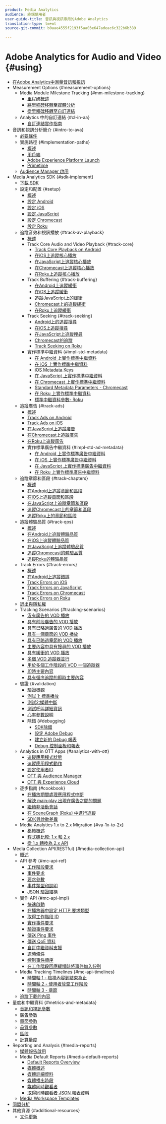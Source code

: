 ```yaml
---
product: Media Analytics
audience: 終端使用者
user-guide-title: 音訊與視訊專用的Adobe Analytics
translation-type: tm+mt
source-git-commit: b0aae4555f2193f5aa03e647adeac6c322b6b389

---
```



# Adobe Analytics for Audio and Video {#using}

+ [在Adobe Analytics中測量音訊和視訊](media-overview.md)
+ Measurement Options {#measurement-options}
   + Media Module Milestone Tracking {#mm-milestone-tracking}
      + [里程碑概述](measurement-options/mm-milestone-tracking/milestone-overview.md)
      + [將里程碑移轉至媒體分析](measurement-options/mm-milestone-tracking/migrate-ms-to-va.md)
      + [從里程碑移轉至自訂連結](measurement-options/mm-milestone-tracking/migrate-ms-to-cl.md)
   + Analytics 中的自訂連結 {#cl-in-aa}
      + [自訂連結實作指南](measurement-options/cl-in-aa/cl-impl-guide.md)
+ 音訊和視訊分析簡介 {#intro-to-ava}
   + [必要條件](intro-to-ava/prereqs.md)
   + 實施路徑 {#implementation-paths}
      + [概述](intro-to-ava/implementation-paths/implementation-paths.md)
      + [用戶端](intro-to-ava/implementation-paths/client-side-path.md)
      + [Adobe Experience Platform Launch](intro-to-ava/implementation-paths/launch-path.md)
      + [Primetime](intro-to-ava/implementation-paths/primetime-path.md)
   + [Audience Manager 啟用](intro-to-ava/am-enablement.md)
+ Media Analytics SDK {#sdk-implement}
   + [下載 SDK](sdk-implement/download-sdks.md)
   + 設定和配置 {#setup}
      + [概述](sdk-implement/setup/setup-overview.md)
      + [設定 Android](sdk-implement/setup/set-up-android.md)
      + [設定 iOS](sdk-implement/setup/set-up-ios.md)
      + [設定 JavaScript](sdk-implement/setup/set-up-js.md)
      + [設定 Chromecast](sdk-implement/setup/set-up-chromecast.md)
      + [設定 Roku](sdk-implement/setup/set-up-roku.md)
   + 追蹤音效和視訊播放 {#track-av-playback}
      + [概述](sdk-implement/track-av-playback/track-core-overview.md)
      + Track Core Audio and Video Playback {#track-core}
         + [Track Core Playback on Android](sdk-implement/track-av-playback/track-core/track-core-android.md)
         + [在iOS上追蹤核心播放](sdk-implement/track-av-playback/track-core/track-core-ios.md)
         + [在JavaScript上追蹤核心播放](sdk-implement/track-av-playback/track-core/track-core-js.md)
         + [在Chromecast上追蹤核心播放](sdk-implement/track-av-playback/track-core/track-core-chromecast.md)
         + [在Roku上追蹤核心播放](sdk-implement/track-av-playback/track-core/track-core-roku.md)
      + Track Buffering {#track-buffering}
         + [在Android上追蹤緩衝](sdk-implement/track-av-playback/track-buffering/track-buffering-android.md)
         + [在iOS上追蹤緩衝](sdk-implement/track-av-playback/track-buffering/track-buffering-ios.md)
         + [追蹤JavaScript上的緩衝](sdk-implement/track-av-playback/track-buffering/track-buffering-js.md)
         + [Chromecast上的追蹤緩衝](sdk-implement/track-av-playback/track-buffering/track-buffering-chromecast.md)
         + [在Roku上追蹤緩衝](sdk-implement/track-av-playback/track-buffering/track-buffering-roku.md)
      + Track Seeking {#track-seeking}
         + [Android上的追蹤搜尋](sdk-implement/track-av-playback/track-seeking/track-seeking-android.md)
         + [在iOS上追蹤搜尋](sdk-implement/track-av-playback/track-seeking/track-seeking-ios.md)
         + [在JavaScript上追蹤搜尋](sdk-implement/track-av-playback/track-seeking/track-seeking-js.md)
         + [Chromecast的追蹤](sdk-implement/track-av-playback/track-seeking/track-seeking-chromecast.md)
         + [Track Seeking on Roku](sdk-implement/track-av-playback/track-seeking/track-seeking-roku.md)
      + 實作標準中繼資料 {#impl-std-metadata}
         + [在 Android 上實作標準中繼資料](sdk-implement/track-av-playback/impl-std-metadata/impl-std-metadata-android.md)
         + [在 iOS 上實作標準中繼資料](sdk-implement/track-av-playback/impl-std-metadata/impl-std-metadata-ios.md)
         + [iOS Metadata Keys](sdk-implement/track-av-playback/impl-std-metadata/ios-metadata-keys.md)
         + [在 JavaScript 上實作標準中繼資料](sdk-implement/track-av-playback/impl-std-metadata/impl-std-metadata-js.md)
         + [在 Chromecast 上實作標準中繼資料](sdk-implement/track-av-playback/impl-std-metadata/impl-std-metadata-chromecast.md)
         + [Standard Metadata Parameters - Chromecast](sdk-implement/track-av-playback/impl-std-metadata/chromecast-metadata.md)
         + [在 Roku 上實作標準中繼資料](sdk-implement/track-av-playback/impl-std-metadata/impl-std-metadata-roku.md)
         + [標準中繼資料參數- Roku](sdk-implement/track-av-playback/impl-std-metadata/roku-metadata.md)
   + 追蹤廣告 {#track-ads}
      + [概述](sdk-implement/track-ads/track-ads-overview.md)
      + [Track Ads on Android](sdk-implement/track-ads/track-ads-android.md)
      + [Track Ads on iOS](sdk-implement/track-ads/track-ads-ios.md)
      + [在JavaScript上追蹤廣告](sdk-implement/track-ads/track-ads-js.md)
      + [在Chromecast上追蹤廣告](sdk-implement/track-ads/track-ads-chromecast.md)
      + [在Roku上追蹤廣告](sdk-implement/track-ads/track-ads-roku.md)
      + 實作標準廣告中繼資料 {#impl-std-ad-metadata}
         + [在 Android 上實作標準廣告中繼資料](sdk-implement/track-ads/impl-std-ad-metadata/impl-std-ad-metadata-android.md)
         + [在 iOS 上實作標準廣告中繼資料](sdk-implement/track-ads/impl-std-ad-metadata/impl-std-ad-metadata-ios.md)
         + [在 JavaScript 上實作標準廣告中繼資料](sdk-implement/track-ads/impl-std-ad-metadata/impl-std-ad-metadata-js.md)
         + [在 Roku 上實作標準廣告中繼資料](sdk-implement/track-ads/impl-std-ad-metadata/impl-std-ad-metadata-roku.md)
   + 追蹤章節和區段 {#track-chapters}
      + [概述](sdk-implement/track-chapters/track-chapters-overview.md)
      + [在Android上追蹤章節和區段](sdk-implement/track-chapters/track-chapters-android.md)
      + [在iOS上追蹤章節和區段](sdk-implement/track-chapters/track-chapters-ios.md)
      + [在JavaScript上追蹤章節和區段](sdk-implement/track-chapters/track-chapters-js.md)
      + [追蹤Chromecast上的章節和區段](sdk-implement/track-chapters/track-chapters-chromecast.md)
      + [追蹤Roku上的章節和區段](sdk-implement/track-chapters/track-chapters-roku.md)
   + 追蹤體驗品質 {#track-qos}
      + [概述](sdk-implement/track-qos/track-qos-overview.md)
      + [在Android上追蹤體驗品質](sdk-implement/track-qos/track-qos-android.md)
      + [在iOS上追蹤體驗品質](sdk-implement/track-qos/track-qos-ios.md)
      + [在JavaScript上追蹤體驗品質](sdk-implement/track-qos/track-qos-js.md)
      + [追蹤Chromecast的體驗品質](sdk-implement/track-qos/track-qos-chromecast.md)
      + [追蹤Roku的體驗品質](sdk-implement/track-qos/track-qos-roku.md)
   + Track Errors {#track-errors}
      + [概述](sdk-implement/track-errors/track-errors-overview.md)
      + [在Android上追蹤錯誤](sdk-implement/track-errors/track-errors-android.md)
      + [Track Errors on iOS](sdk-implement/track-errors/track-errors-ios.md)
      + [Track Errors on JavaScript](sdk-implement/track-errors/track-errors-js.md)
      + [Track Errors on Chromecast](sdk-implement/track-errors/track-errors-chromecast.md)
      + [Track Errors on Roku](sdk-implement/track-errors/track-errors-roku.md)
   + [退出與隱私權](sdk-implement/opt-out-privacy.md)
   + Tracking Scenarios {#tracking-scenarios}
      + [沒有廣告的 VOD 播放](sdk-implement/tracking-scenarios/vod-no-intrs-details.md)
      + [具有前段廣告的 VOD 播放](sdk-implement/tracking-scenarios/vod-preroll-ads.md)
      + [具有已略過廣告的 VOD 播放](sdk-implement/tracking-scenarios/vod-skipped-ads.md)
      + [具有一個章節的 VOD 播放](sdk-implement/tracking-scenarios/vod-one-chapter.md)
      + [具有已略過章節的 VOD 播放](sdk-implement/tracking-scenarios/vod-skipped-chapter.md)
      + [主要內容中具有搜尋的 VOD 播放](sdk-implement/tracking-scenarios/vod-seeking.md)
      + [具有緩衝的 VOD 播放](sdk-implement/tracking-scenarios/vod-buffering.md)
      + [多個 VOD 追蹤器並行](sdk-implement/tracking-scenarios/vod-multi-trackers.md)
      + [用於多個工作階段的 VOD 一個追蹤器](sdk-implement/tracking-scenarios/vod-multi-track-one-session.md)
      + [即時主要內容](sdk-implement/tracking-scenarios/live-main-content.md)
      + [具有循序追蹤的即時主要內容](sdk-implement/tracking-scenarios/live-sequential.md)
   + 驗證 {#validation}
      + [驗證概觀](sdk-implement/validation/validation-overview.md)
      + [測試 1: 標準播放](sdk-implement/validation/test1-standard-playback.md)
      + [測試2:媒體中斷](sdk-implement/validation/test2-media-interrupt.md)
      + [測試呼叫詳細資訊](sdk-implement/validation/test-call-details.md)
      + [心率參數說明](sdk-implement/validation/heartbeat-params.md)
      + 除錯 {#debugging}
         + [SDK除錯](sdk-implement/validation/debugging/sdk-debugging.md)
         + [設定 Adobe Debug](sdk-implement/validation/debugging/config-adobe-debug.md)
         + [建立新的 Debug 報表](sdk-implement/validation/debugging/create-new-debug-report.md)
         + [Debug 控制面板和報表](sdk-implement/validation/debugging/debug-dash-repts.md)
   + Analytics in OTT Apps {#analytics-with-ott}
      + [追蹤應用程式狀態](sdk-implement/analytics-with-ott/track-app-states.md)
      + [追蹤應用程式動作](sdk-implement/analytics-with-ott/track-app-actions.md)
      + [設定使用者ID](sdk-implement/analytics-with-ott/set-user-ids.md)
      + [OTT 與 Audience Manager](sdk-implement/analytics-with-ott/ott-am.md)
      + [OTT 與 Experience Cloud](sdk-implement/analytics-with-ott/ott-experience-cloud.md)
   + 逐步指南 {#cookbook}
      + [在播放期間處理應用程式中斷](sdk-implement/cookbook/app-interrupts.md)
      + [解決 main:play 出現在廣告之間的問題](sdk-implement/cookbook/fix-ad-play-ad.md)
      + [繼續非活動會話](sdk-implement/cookbook/resuming-inactive.md)
      + [在 SceneGraph (Roku) 中進行追蹤](sdk-implement/cookbook/sdk-track-scenegraph.md)
      + [SDK與啟動差異](sdk-implement/cookbook/sdk-vs-launch-qoe.md)
   + Media Analytics 1.x to 2.x Migration {#va-1x-to-2x}
      + [移轉概述](sdk-implement/va-1x-to-2x/mig-1x-2x-overview.md)
      + [程式碼比較: 1.x 和 2.x](sdk-implement/va-1x-to-2x/code-comparison-1x-2x.md)
      + [從 1.x 轉換為 2.x API](sdk-implement/va-1x-to-2x/1x-2x-api-change.md)
+ Media Collection API(RESTful) {#media-collection-api}
   + [概述](media-collection-api/mc-api-overview.md)
   + API 參考 {#mc-api-ref}
      + [工作階段要求](media-collection-api/mc-api-ref/mc-api-sessions-req.md)
      + [事件要求](media-collection-api/mc-api-ref/mc-api-events-req.md)
      + [要求參數](media-collection-api/mc-api-ref/mc-api-req-params.md)
      + [事件類型和說明](media-collection-api/mc-api-ref/mc-api-event-types.md)
      + [JSON 驗證結構](media-collection-api/mc-api-ref/mc-api-json-validation.md)
   + 實作 API {#mc-api-impl}
      + [快速啟動](media-collection-api/mc-api-impl/mc-api-quick-start.md)
      + [在播放器中設定 HTTP 要求類型](media-collection-api/mc-api-impl/mc-api-set-http-req.md)
      + [取得工作階段 ID](media-collection-api/mc-api-impl/mc-api-obtain-sid.md)
      + [實作事件要求](media-collection-api/mc-api-impl/mc-api-impl-events-req.md)
      + [驗證事件要求](media-collection-api/mc-api-impl/mc-api-validate-reqs.md)
      + [傳送 Ping 事件](media-collection-api/mc-api-impl/mc-api-sed-pings.md)
      + [傳送 QoE 資料](media-collection-api/mc-api-impl/mc-api-sending-qoe.md)
      + [自訂中繼資料支援](media-collection-api/mc-api-impl/mc-api-custom-meta.md)
      + [逾時條件](media-collection-api/mc-api-impl/mc-api-timeout.md)
      + [控制事件順序](media-collection-api/mc-api-impl/mc-api-ctrl-order.md)
      + [在工作階段回應緩慢時將事件加入佇列](media-collection-api/mc-api-impl/mc-api-queuing.md)
   + Media Tracking Timelines {#mc-api-timelines}
      + [時間軸 1 - 檢視內容到結束為止](media-collection-api/mc-api-timelines/mc-api-timeline-1.md)
      + [時間軸 2 - 使用者放棄工作階段](media-collection-api/mc-api-timelines/mc-api-timeline-2.md)
      + [時間軸 3 - 章節](media-collection-api/mc-api-timelines/mc-api-timeline-3.md)
   + [追蹤下載的內容](media-collection-api/track-downloaded-content.md)
+ 量度和中繼資料 {#metrics-and-metadata}
   + [音訊和視訊參數](metrics-and-metadata/audio-video-parameters.md)
   + [廣告參數](metrics-and-metadata/ad-parameters.md)
   + [章節參數](metrics-and-metadata/chapter-parameters.md)
   + [品質參數](metrics-and-metadata/quality-parameters.md)
   + [區段](metrics-and-metadata/segments.md)
   + [計算量度](metrics-and-metadata/calculated-metrics.md)
+ Reporting and Analysis {#media-reports}
   + [媒體報告啟用](media-reports/media-reports-enable.md)
   + Media Default Reports {#media-default-reports}
      + [Default Reports Overview](media-reports/media-default-reports/default-reports-overview.md)
      + [媒體概述](media-reports/media-default-reports/media-reports-overview.md)
      + [媒體詳細資料](media-reports/media-default-reports/media-reports-detail.md)
      + [媒體播出時段](media-reports/media-default-reports/media-reports-daypart.md)
      + [媒體同時觀看者](media-reports/media-default-reports/media-concurrent-viewers.md)
      + [取得同時觀看者 JSON 報表資料](media-reports/media-default-reports/get-concurrent-json.md)
   + [Media Workspace Templates](media-reports/media-workspace-templates.md)
+ [同盟分析](data-sharing/federated-analytics.md)
+ 其他資源 {#additional-resources}
   + [文件更新](additional-resources/doc-updates.md)

